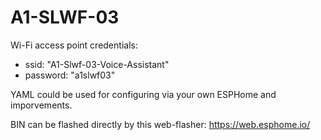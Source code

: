 # A1-SLWF-03

Wi-Fi access point credentials:
- ssid: "A1-Slwf-03-Voice-Assistant"
- password: "a1slwf03"

YAML could be used for configuring via your own ESPHome and imporvements.

BIN can be flashed directly by this web-flasher: https://web.esphome.io/
